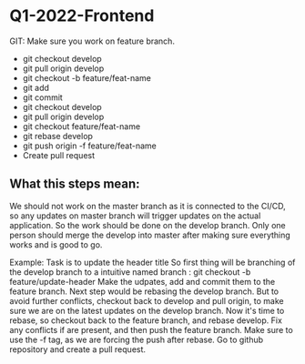 # Q1-2022-Frontend

GIT: Make sure you work on feature branch.

- git checkout develop
- git pull origin develop
- git checkout -b feature/feat-name
- git add
- git commit 
- git checkout develop
- git pull origin develop
- git checkout feature/feat-name
- git rebase develop
- git push origin -f feature/feat-name
- Create pull request

## What this steps mean:
We should not work on the master branch as it is connected to the CI/CD, so any updates on master branch will trigger updates on the actual application.
So the work should be done on the develop branch. Only one person should merge the develop into master after making sure everything works and is good to go. 

Example: Task is to update the header title
So first thing will be branching of the develop branch to a intuitive named branch : git checkout -b feature/update-header
Make the udpates, add and commit them to the feature branch.
Next step would be rebasing the develop branch. But to avoid further conflicts, checkout back to develop and pull origin, to make sure we are on the latest updates on the develop branch. 
Now it's time to rebase, so checkout back to the feature branch, and rebase develop. 
Fix any conflicts if are present, and then push the feature branch. 
Make sure to use the -f tag, as we are forcing the push after rebase.
Go to github repository and create a pull request.
